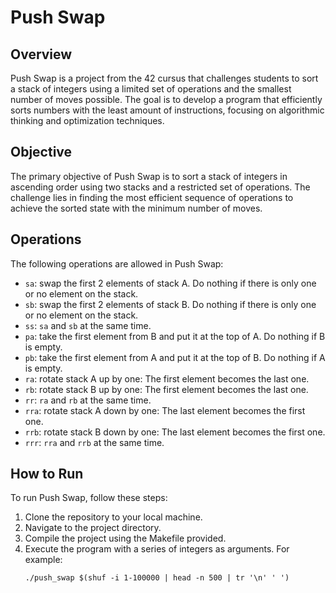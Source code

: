 # Push Swap

## Overview

Push Swap is a project from the 42 cursus that challenges students to sort a stack of integers using a limited set of operations and the smallest number of moves possible. The goal is to develop a program that efficiently sorts numbers with the least amount of instructions, focusing on algorithmic thinking and optimization techniques.

## Objective

The primary objective of Push Swap is to sort a stack of integers in ascending order using two stacks and a restricted set of operations. The challenge lies in finding the most efficient sequence of operations to achieve the sorted state with the minimum number of moves.

## Operations

The following operations are allowed in Push Swap:

- `sa`: swap the first 2 elements of stack A. Do nothing if there is only one or no element on the stack.
- `sb`: swap the first 2 elements of stack B. Do nothing if there is only one or no element on the stack.
- `ss`: `sa` and `sb` at the same time.
- `pa`: take the first element from B and put it at the top of A. Do nothing if B is empty.
- `pb`: take the first element from A and put it at the top of B. Do nothing if A is empty.
- `ra`: rotate stack A up by one: The first element becomes the last one.
- `rb`: rotate stack B up by one: The first element becomes the last one.
- `rr`: `ra` and `rb` at the same time.
- `rra`: rotate stack A down by one: The last element becomes the first one.
- `rrb`: rotate stack B down by one: The last element becomes the first one.
- `rrr`: `rra` and `rrb` at the same time.

## How to Run

To run Push Swap, follow these steps:

1. Clone the repository to your local machine.
2. Navigate to the project directory.
3. Compile the project using the Makefile provided.
4. Execute the program with a series of integers as arguments. For example:
   ```
   ./push_swap $(shuf -i 1-100000 | head -n 500 | tr '\n' ' ')
   ```
